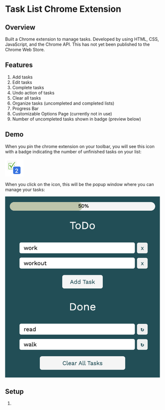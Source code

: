 # Task List Chrome Extension

## Overview

Built a Chrome extension to manage tasks. Developed by using HTML, CSS, JavaScript, and the Chrome API. This has not yet been published to the Chrome Web Store.

## Features

1. Add tasks
2. Edit tasks
3. Complete tasks
4. Undo action of tasks
5. Clear all tasks
6. Organize tasks (uncompleted and completed lists)
7. Progress Bar
8. Customizable Options Page (currently not in use)
9. Number of uncompleted tasks shown in badge (preview below)

## Demo

When you pin the chrome extension on your toolbar, you will see this icon with a badge indicating the number of unfinished tasks on your list:

![](icon-badge.png)

When you click on the icon, this will be the popup window where you can manage your tasks:

![](demo.png)

## Setup

1.
